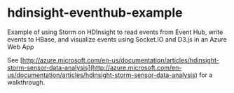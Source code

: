 hdinsight-eventhub-example
==========================

Example of using Storm on HDInsight to read events from Event Hub, write events to HBase, and visualize events using Socket.IO and D3.js in an Azure Web App

See [http://azure.microsoft.com/en-us/documentation/articles/hdinsight-storm-sensor-data-analysis](http://azure.microsoft.com/en-us/documentation/articles/hdinsight-storm-sensor-data-analysis) for a walkthrough.

